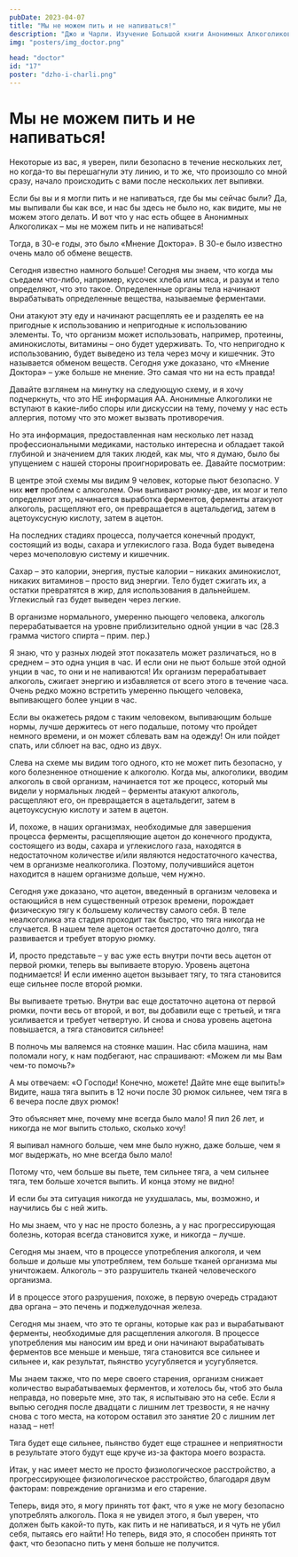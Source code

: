 ```yaml
---
pubDate: 2023-04-07
title: "Мы не можем пить и не напиваться!"
description: "Джо и Чарли. Изучение Большой книги Анонимных Алкоголиков. (016)"
img: "posters/img_doctor.png"

head: "doctor"
id: "17"
poster: "dzho-i-charli.png"
---
```


# Мы не можем пить и не напиваться!

Некоторые из вас, я уверен, пили безопасно в течение нескольких лет, но когда-то вы перешагнули эту линию, и то же, что произошло со мной сразу, начало происходить с вами после нескольких лет выпивки.

Если бы вы и я могли пить и не напиваться, где бы мы сейчас были? Да, мы выпивали бы как все, и нас бы здесь не было но, как видите, мы не можем этого делать. И вот что у нас есть общее в Анонимных Алкоголиках – мы не можем пить и не напиваться!

Тогда, в 30-е годы, это было «Мнение Доктора». В 30-е было известно очень мало об обмене веществ.

Сегодня известно намного больше! Сегодня мы знаем, что когда мы съедаем что-либо, например, кусочек хлеба или мяса, и разум и тело определяют, что это такое. Определенные органы тела начинают вырабатывать определенные вещества, называемые ферментами.

Они атакуют эту еду и начинают расщеплять ее и разделять ее на пригодные к использованию и непригодные к использованию элементы. То, что организм может использовать, например, протеины, аминокислоты, витамины – оно будет удерживать. То, что непригодно к использованию, будет выведено из тела через мочу и кишечник. Это называется обменом веществ. Сегодня уже доказано, что «Мнение Доктора» – уже больше не мнение. Это самая что ни на есть правда!

Давайте взглянем на минутку на следующую схему, и я хочу подчеркнуть, что это НЕ информация АА. Анонимные Алкоголики не вступают в какие-либо споры или дискуссии на тему, почему у нас есть аллергия, потому что это может вызвать противоречия.

Но эта информация, предоставленная нам несколько лет назад профессиональными медиками, настолько интересна и обладает такой глубиной и значением для таких людей, как мы, что я думаю, было бы упущением с нашей стороны проигнорировать ее. Давайте посмотрим:

В центре этой схемы мы видим 9 человек, которые пьют безопасно. У них **нет** проблем с алкоголем. Они выпивают рюмку-две, их мозг и тело определяют это, начинается выработка ферментов, ферменты атакуют алкоголь, расщепляют его, он превращается в ацетальдегид, затем в ацетоуксусную кислоту, затем в ацетон.

На последних стадиях процесса, получается конечный продукт, состоящий из воды, сахара и углекислого газа. Вода будет выведена через мочеполовую систему и кишечник.

Сахар – это калории, энергия, пустые калории – никаких аминокислот, никаких витаминов – просто вид энергии. Тело будет сжигать их, а остатки превратятся в жир, для использования в дальнейшем. Углекислый газ будет выведен через легкие.

В организме нормального, умеренно пьющего человека, алкоголь перерабатывается на уровне приблизительно одной унции в час (28.3 грамма чистого спирта – прим. пер.)

Я знаю, что у разных людей этот показатель может различаться, но в среднем – это одна унция в час. И если они не пьют больше этой одной унции в час, то они и не напиваются! Их организм перерабатывает алкоголь, сжигает энергию и избавляется от всего этого в течение часа. Очень редко можно встретить умеренно пьющего человека, выпивающего более унции в час.

Если вы окажетесь рядом с таким человеком, выпивающим больше нормы, лучше держитесь от него подальше, потому что пройдет немного времени, и он может сблевать вам на одежду! Он или пойдет спать, или сблюет на вас, одно из двух.

Слева на схеме мы видим того одного, кто не может пить безопасно, у кого болезненное отношение к алкоголю. Когда мы, алкоголики, вводим алкоголь в свой организм, начинается тот же процесс, который мы видели у нормальных людей – ферменты атакуют алкоголь, расщепляют его, он превращается в ацетальдегит, затем в ацетоуксусную кислоту и затем в ацетон.

И, похоже, в наших организмах, необходимые для завершения процесса ферменты, расщепляющие ацетон до конечного продукта, состоящего из воды, сахара и углекислого газа, находятся в недостаточном количестве и/или являются недостаточного качества, чем в организме неалкоголика. Поэтому, получившийся ацетон находится в нашем организме дольше, чем нужно.

Сегодня уже доказано, что ацетон, введенный в организм человека и остающийся в нем существенный отрезок времени, порождает физическую тягу к большему количеству самого себя. В теле неалкоголика эта стадия проходит так быстро, что тяга никогда не случается. В нашем теле ацетон остается достаточно долго, тяга развивается и требует вторую рюмку.

И, просто представьте – у вас уже есть внутри почти весь ацетон от первой рюмки, теперь вы выпиваете вторую. Уровень ацетона поднимается! И если именно ацетон вызывает тягу, то тяга становится еще сильнее после второй рюмки.

Вы выпиваете третью. Внутри вас еще достаточно ацетона от первой рюмки, почти весь от второй, и вот, вы добавили еще с третьей, и тяга усиливается и требует четвертую. И снова и снова уровень ацетона повышается, а тяга становится сильнее!

В полночь мы валяемся на стоянке машин. Нас сбила машина, нам поломали ногу, к нам подбегают, нас спрашивают: «Можем ли мы Вам чем-то помочь?»

А мы отвечаем: «О Господи! Конечно, можете! Дайте мне еще выпить!» Видите, наша тяга выпить в 12 ночи после 30 рюмок сильнее, чем тяга в 6 вечера после двух рюмок!

Это объясняет мне, почему мне всегда было мало! Я пил 26 лет, и никогда не мог выпить столько, сколько хочу!

Я выпивал намного больше, чем мне было нужно, даже больше, чем я мог выдержать, но мне всегда было мало!

Потому что, чем больше вы пьете, тем сильнее тяга, а чем сильнее тяга, тем больше хочется выпить. И конца этому не видно!

И если бы эта ситуация никогда не ухудшалась, мы, возможно, и научились бы с ней жить.

Но мы знаем, что у нас не просто болезнь, а у нас прогрессирующая болезнь, которая всегда становится хуже, и никогда – лучше.

Сегодня мы знаем, что в процессе употребления алкоголя, и чем больше и дольше мы употребляем, тем больше тканей организма мы уничтожаем. Алкоголь – это разрушитель тканей человеческого организма.

И в процессе этого разрушения, похоже, в первую очередь страдают два органа – это печень и поджелудочная железа.

Сегодня мы знаем, что это те органы, которые как раз и вырабатывают ферменты, необходимые для расщепления алкоголя.
В процессе употребления мы наносим им вред и они начинают вырабатывать ферментов все меньше и меньше, тяга становится все сильнее и сильнее и, как результат, пьянство усугубляется и усугубляется.

Мы знаем также, что по мере своего старения, организм снижает количество вырабатываемых ферментов, и хотелось бы, чтоб это была неправда, но поверьте мне, это так, я испытываю это на себе. Если я выпью сегодня после двадцати с лишним лет трезвости, я не начну снова с того места, на котором оставил это занятие 20 с лишним лет назад – нет!

Тяга будет еще сильнее, пьянство будет еще страшнее и неприятности в результате этого будут еще круче из-за фактора моего возраста.

Итак, у нас имеет место не просто физиологическое расстройство, а прогрессирующее физиологическое расстройство, благодаря двум факторам: повреждение организма и его старение.

Теперь, видя это, я могу принять тот факт, что я уже не могу безопасно употреблять алкоголь. Пока я не увидел этого, я был уверен, что должен быть какой-то путь, как пить и не напиваться, и я чуть не убил себя, пытаясь его найти! Но теперь, видя это, я способен принять тот факт, что безопасно пить у меня больше не получится.

